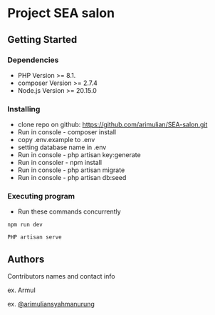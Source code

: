 # Project SEA salon

## Getting Started

### Dependencies

* PHP Version >= 8.1.
* composer Version >= 2.7.4
* Node.js Version >= 20.15.0

### Installing

* clone repo on github: https://github.com/arimulian/SEA-salon.git
* Run in console - composer install
* copy .env.example to .env
* setting database name in .env
* Run in console - php artisan key:generate
* Run in consoler - npm install
* Run in console - php artisan migrate
* Run in console - php artisan db:seed




### Executing program

* Run these commands concurrently
```
npm run dev
```

```
PHP artisan serve
```


## Authors

Contributors names and contact info

ex. Armul

ex. [@arimuliansyahmanurung](https://www.linkedin.com/in/ari-muliansyah-manurung-30358a25b/)

